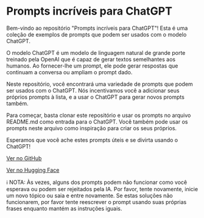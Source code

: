 # Prompts incríveis para ChatGPT

Bem-vindo ao repositório "Prompts incríveis para ChatGPT"! Esta é uma coleção de exemplos de prompts que podem ser usados com o modelo ChatGPT.

O modelo ChatGPT é um modelo de linguagem natural de grande porte treinado pela OpenAI que é capaz de gerar textos semelhantes aos humanos. Ao fornecer-lhe um prompt, ele pode gerar respostas que continuam a conversa ou ampliam o prompt dado.

Neste repositório, você encontrará uma variedade de prompts que podem ser usados com o ChatGPT. Nós incentivamos você a adicionar seus próprios prompts à lista, e a usar o ChatGPT para gerar novos prompts também.

Para começar, basta clonar este repositório e usar os prompts no arquivo README.md como entrada para o ChatGPT. Você também pode usar os prompts neste arquivo como inspiração para criar os seus próprios.

Esperamos que você ache estes prompts úteis e se divirta usando o ChatGPT!

[Ver no GitHub](https://github.com/jhojhocraazy/prompts-para-chatgpt)

[Ver no Hugging Face](https://huggingface.co/spaces/f/awesome-chatgpt-prompts)

ℹ️ NOTA: Às vezes, alguns dos prompts podem não funcionar como você esperava ou podem ser rejeitados pela IA. Por favor, tente novamente, inicie um novo tópico ou saia e entre novamente. Se estas soluções não funcionarem, por favor tente reescrever o prompt usando suas próprias frases enquanto mantém as instruções iguais.
